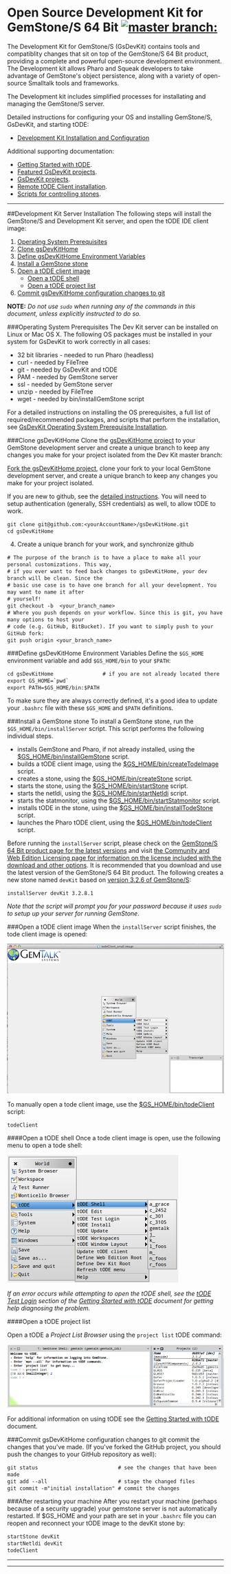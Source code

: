 # Open Source Development Kit for GemStone/S 64 Bit [![master branch:](https://travis-ci.org/GsDevKit/gsDevKitHome.png?branch=master)](https://travis-ci.org/GsDevKit/gsDevKitHome)

The Development Kit for GemStone/S (GsDevKit) contains tools and compatiblity changes that sit on top of the GemStone/S 64 Bit product, providing a complete and powerful open-source development environment. The Development kit allows Pharo and Squeak developers to take advantage of GemStone's object persistence, along with a variety of open-source Smalltalk tools and frameworks.

The Development kit includes simplified processes for installating and managing the GemStone/S server.

Detailed instructions for configuring your OS and installing GemStone/S, GsDevKit, and starting tODE: 
* [Development Kit Installation and Configuration](#development-kit-server-installation)

Additional supporting documentation:

* [Getting Started with tODE][62].
* [Featured GsDevKit projects][94].
* [GsDevKit projects][95].
* [Remote tODE Client installation][17].
* [Scripts for controlling stones][96].

---

##Development Kit Server Installation
The following steps will install the GemStone/S and Development Kit server, and open the tODE IDE client image:

1. [Operating System Prerequisites](#operating-system-prerequisites)
2. [Clone gsDevKitHome](#clone-gsdevkithome)
3. [Define gsDevKitHome Environment Variables](#define-gsdevkithome-environment-variables)
4. [Install a GemStone stone](#install-a-gemstone-stone)
5. [Open a tODE client image](#open-a-tode-client-image)
   - [Open a tODE shell](#open-a-tode-shell)
   - [Open a tODE project list](#open-a-tode=project-list)
6. [Commit gsDevKitHome configuration changes to git](#commit-gsdevkithome-configuration-changes-to-git)

**NOTE:** *Do not use `sudo` when running any of the commands in this document, unless explicitly instructed to do so.*

###Operating System Prerequisites
The Dev Kit server can be installed on Linux or Mac OS X.
The following OS packages must be installed in your system for GsDevKit to work correctly in all cases:
- 32 bit libraries - needed to run Pharo (headless)
- curl             - needed by FileTree
- git              - needed by GsDevKit and tODE
- PAM              - needed by GemStone server
- ssl              - needed by GemStone server
- unzip            - needed by FileTree
- wget             - needed by bin/installGemStone script

For a detailed instructions on installing the OS prerequisites, a full list of required/recommended packages, and scripts that perform the installation, see [GsDevKit Operating System Prerequisite Installation][36].
   
###Clone gsDevKitHome
Clone the [gsDevKitHome project][2] to your GemStone development server and create a unique branch to keep any changes you make for your project isolated from the Dev Kit master branch:

[Fork the gsDevKitHome project][3], clone your fork to your local GemStone development server, and create a unique branch to keep any changes you make for your project isolated.

If you are new to github, see the [detailed instructions][37]. You will need to setup authentication (generally, SSH credentials) as well, to allow tODE to work. 

```Shell
git clone git@github.com:<yourAccountName>/gsDevKitHome.git
cd gsDevKitHome
```

  4. Create a unique branch for your work, and synchronize github

  ```Shell
# The purpose of the branch is to have a place to make all your personal customizations. This way, 
# if you ever want to feed back changes to gsDevKitHome, your dev branch will be clean. Since the 
# basic use case is to have one branch for all your development. You may want to name it after 
# yourself!
git checkout -b  <your_branch_name>
# Where you push depends on your workflow. Since this is git, you have many options to host your 
# code (e.g. GitHub, BitBucket). If you want to simply push to your GitHub fork:
git push origin <your_branch_name>
  ```  

###Define gsDevKitHome Environment Variables
Define the `$GS_HOME` environment variable and add `$GS_HOME/bin` to your `$PATH`:

```Shell
cd gsDevKitHome                # if you are not already located there
export GS_HOME=`pwd`
export PATH=$GS_HOME/bin:$PATH
```

To make sure they are always correctly defined, it's a good idea to update your `.bashrc` file with these `$GS_HOME` and `$PATH` definitions. 

###Install a GemStone stone
To install a GemStone stone, run the `$GS_HOME/bin/installServer` script.
This script performs the following individual steps.  
- installs GemStone and Pharo, if not already installed, using the [$GS_HOME/bin/installGemStone][34] script.
- builds a tODE client image, using the [$GS_HOME/bin/createTodeImage][59] script.
- creates a stone, using the [$GS_HOME/bin/createStone][60] script.
- starts the stone, using the [$GS_HOME/bin/startStone][31] script.
- starts the netldi, using the [$GS_HOME/bin/startNetldi][32] script.
- starts the statmonitor, using the [$GS_HOME/bin/startStatmonitor][61] script.
- installs tODE in the stone, using the [$GS_HOME/bin/installTodeStone][46] script.
- launches the Pharo tODE client, using the [$GS_HOME/bin/todeClient][35] script. 

Before running the `installServer` script, please check on the [GemStone/S 64 Bit product page for the latest versions][98] and visit [the Community and Web Edition Licensing page for information on the license included with the download and other options][98].
It is recommended that you download and use the latest version of the GemStone/S 64 Bit product.
The following creates a new stone named `devKit` based on [version 3.2.6 of GemStone/S][16]:

```Shell
installServer devKit 3.2.8.1
```
*Note that the script will prompt you for your password because it uses `sudo` to setup up your server for running GemStone*.

###Open a tODE client image
When the `installServer` script finishes, the tode client image is opened:

![tode image][63]

To manually open a tode client image, use the [$GS_HOME/bin/todeClient][35] script:

```
todeClient
```

####Open a tODE shell
Once a tode client image is open, use the following menu to open a tode shell:  
   
![open tode shell][18]

*If an error occurs while attempting to open the tODE shell, see the [tODE Test Login][64] section of the [Getting Started with tODE][62] document for getting help diagnosing the problem.*

####Open a tODE project list

Open a tODE a *Project List Browser* using the `project list` tODE command:

![project list][19]

For additional information on using tODE see the [Getting Started with tODE][62] document.

###Commit gsDevKitHome configuration changes to git
commit the changes that you've made.
(If you've forked the GitHub project, you should push the changes to your GitHub repository as well):

   ```Shell
   git status                          # see the changes that have been made
   git add --all                       # stage the changed files
   git commit -m"initial installation" # commit the changes
   ```
###After restarting your machine
After you restart your machine (perhaps because of a security upgrade) your gemstone server 
is not automatically restarted. If $GS_HOME and your path are set in your `.bashrc` file you
can reopen and reconnect your tODE image to the devKit stone by:

```Shell
startStone devKit
startNetldi devKit
todeClient
```

---
---

[1]: https://help.github.com/articles/fork-a-repo
[2]: https://github.com/GsDevKit/gsDevKitHome
[3]: https://github.com/GsDevKit/gsDevKitHome/fork
[4]: https://help.github.com/articles/fork-a-repo#step-2-clone-your-fork
[5]: bin/README.md
[6]: http://gemtalksystems.com/index.php/products/gemstones/
[7]: http://pharo.org/
[8]: https://github.com/dalehenrich/tode#tode-the-object-centric-development-environment-
[9]: gemstone/README.md
[10]: gemstone/downloads
[11]: gemstone/products
[12]: gemstone/stones
[13]: tode
[14]: pharo
[15]: https://github.com
[16]: http://gemtalksystems.com/products/gs64/versions32x/
[17]: docs/clientInstallation.md#tode-client-installation
[18]: docs/images/openTodeShell.png
[19]: docs/images/projectList.png
[21]: https://code.google.com/p/magritte-metamodel/
[22]: http://www.piercms.com/
[23]: projects/seaside31
[24]: http://www.seaside.st/
[25]: projects/zinc
[26]: https://github.com/svenvc/zinc/blob/master/zinc-http-components-paper.md#http
[27]: projects/README.md#gsdevkit-projects
[29]: bin/createTodeStone
[30]: bin/stopStone
[31]: bin/startStone
[32]: bin/startNetldi
[33]: bin/stones
[34]: bin/installGemStone
[35]: bin/todeClient
[36]: docs/osPrereqs/osPrereqs.md#gsdevkit-operating-system-prerequisites
[37]: docs/installationGitHubDetails.md 

[46]: bin/installTodeStone

[58]: http://gemtalksystems.com/products/vsd/
[59]: bin/createTodeImage
[60]: bin/createStone
[61]: bin/startStatmonitor
[62]: https://github.com/dalehenrich/tode/blob/master/docs/GettingStarted.md#getting-started-with-tode
[63]: docs/images/todeClient.png
[64]: https://github.com/dalehenrich/tode/blob/master/docs/GettingStarted.md#tode-test-login

[74]: tode/sys/default/projects
[75]: https://help.github.com/articles/using-pull-requests/
[76]: https://github.com/dalehenrich/tode/blob/master/docs/releaseNotes/releaseNotes0.1.0.md#project-entry

[94]: projects/README.md#featured-gsdevkit-projects
[95]: projects/README.md#gsdevkit-projects
[96]: bin/README.md
[97]: https://github.com/dalehenrich/tode/blob/master/docs/releaseNotes/releaseNotes0.1.0.md#git-credentials-and-tode
[98]: http://gemtalksystems.com/products/gs64/
[99]: http://gemtalksystems.com/licensing/#CWELicensing

